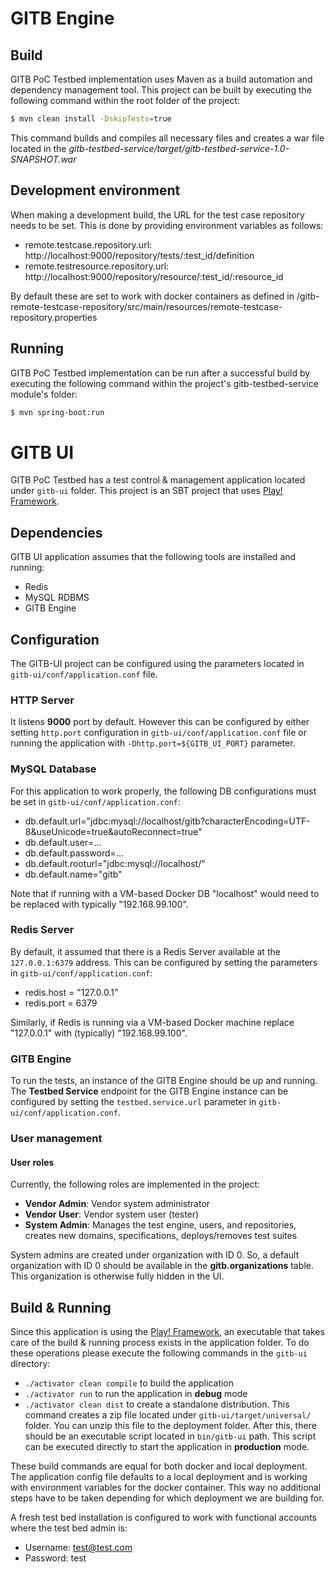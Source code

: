 # GITB Engine
## Build
GITB PoC Testbed implementation uses Maven as a build automation and dependency management tool. This project can be built by executing the following command within the root folder of the project:

```sh
$ mvn clean install -DskipTests=true
```

This command builds and compiles all necessary files and creates a war file located in the *gitb-testbed-service/target/gitb-testbed-service-1.0-SNAPSHOT.war*

## Development environment

When making a development build, the URL for the test case repository needs to be set. This is done by providing
environment variables as follows:
- remote.testcase.repository.url: http://localhost:9000/repository/tests/:test_id/definition
- remote.testresource.repository.url: http://localhost:9000/repository/resource/:test_id/:resource_id

By default these are set to work with docker containers as defined in /gitb-remote-testcase-repository/src/main/resources/remote-testcase-repository.properties

## Running

GITB PoC Testbed implementation can be run after a successful build by executing the following command within the project's gitb-testbed-service module's folder:

```sh
$ mvn spring-boot:run
```

# GITB UI
GITB PoC Testbed has a test control & management application located under `gitb-ui` folder. This project is an SBT project that uses [Play! Framework](http://www.playframework.com/).

## Dependencies
GITB UI application assumes that the following tools are installed and running:

* Redis
* MySQL RDBMS
* GITB Engine

## Configuration
The GITB-UI project can be configured using the parameters located in `gitb-ui/conf/application.conf` file.

### HTTP Server
It listens **9000** port by default. However this can be configured by either setting `http.port` configuration in `gitb-ui/conf/application.conf` file or running the application with `-Dhttp.port=${GITB_UI_PORT}` parameter.

### MySQL Database
For this application to work properly, the following DB configurations must be set in `gitb-ui/conf/application.conf`:

* db.default.url="jdbc:mysql://localhost/gitb?characterEncoding=UTF-8&useUnicode=true&autoReconnect=true"
* db.default.user=...
* db.default.password=...
* db.default.rooturl="jdbc:mysql://localhost/"
* db.default.name="gitb"

Note that if running with a VM-based Docker DB "localhost" would need to be replaced with typically "192.168.99.100".

### Redis Server
By default, it assumed that there is a Redis Server available at the `127.0.0.1:6379` address. This can be configured by setting the parameters in `gitb-ui/conf/application.conf`:

* redis.host = "127.0.0.1"
* redis.port = 6379

Similarly, if Redis is running via a VM-based Docker machine replace "127.0.0.1" with (typically) "192.168.99.100".

### GITB Engine
To run the tests, an instance of the GITB Engine should be up and running. The **Testbed Service** endpoint for the GITB Engine instance can be configured by setting the `testbed.service.url` parameter in `gitb-ui/conf/application.conf`.

### User management

#### User roles
Currently, the following roles are implemented in the project:

* **Vendor Admin**: Vendor system administrator
* **Vendor User**: Vendor system user (tester)
* **System Admin**: Manages the test engine, users, and repositories, creates new domains, specifications, deploys/removes test suites

System admins are created under organization with ID 0. So, a default organization with ID 0 should be available in the **gitb.organizations** table. This organization is otherwise fully hidden in the UI.

## Build & Running
Since this application is using the [Play! Framework](http://www.playframework.com/), an executable that takes care of the build & running process exists in the application folder. To do these operations please execute the following commands in the `gitb-ui` directory:

* `./activator clean compile` to build the application
* `./activator run` to run the application in **debug** mode
* `./activator clean dist` to create a standalone distribution. This command creates a zip file located under `gitb-ui/target/universal/` folder. You can unzip this file to the deployment folder. After this, there should be an executable script located in `bin/gitb-ui` path. This script can be executed directly to start the application in **production** mode.

These build commands are equal for both docker and local deployment. The application config file defaults to a local deployment and is working with environment variables for the docker container.
This way no additional steps have to be taken depending for which deployment we are building for.

A fresh test bed installation is configured to work with functional accounts where the test bed admin is:
* Username: test@test.com
* Password: test
